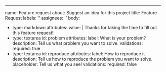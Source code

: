 ---
name: Feature request
about: Suggest an idea for this project
title: Feature Request
labels: ''
assignees: ''
body:
  - type: markdown
    attributes:
      value: |
        Thanks for taking the time to fill out this feature request!
  - type: textarea
    id: problem
    attributes:
      label: What is your problem?
      description: Tell us what problem you want to solve.
    validations:
      required: true
  - type: textarea
    id: reproduce
    attributes:
      label: How to reproduce it
      description: Tell us how to reproduce the problem you want to solve.
      placeholder: Tell us what you see!
    validations:
      required: false


